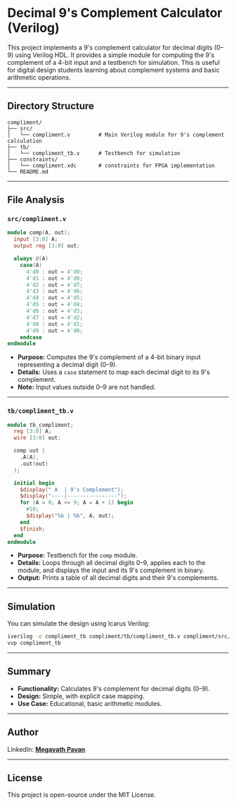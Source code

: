 # Decimal 9's Complement Calculator (Verilog)

This project implements a 9's complement calculator for decimal digits (0–9) using Verilog HDL. It provides a simple module for computing the 9's complement of a 4-bit input and a testbench for simulation. This is useful for digital design students learning about complement systems and basic arithmetic operations.

---

## Directory Structure

```
compliment/
├── src/
│   └── compliment.v         # Main Verilog module for 9's complement calculation
├── tb/
│   └── compliment_tb.v      # Testbench for simulation
├── constraints/
│   └── compliment.xdc       # constraints for FPGA implementation
└── README.md
```

---

## File Analysis

### `src/compliment.v`
```verilog
module comp(A, out);
  input [3:0] A;
  output reg [3:0] out;

  always @(A)
    case(A)
      4'd0 : out = 4'd9;
      4'd1 : out = 4'd8;
      4'd2 : out = 4'd7;
      4'd3 : out = 4'd6;
      4'd4 : out = 4'd5;
      4'd5 : out = 4'd4;
      4'd6 : out = 4'd3;
      4'd7 : out = 4'd2;
      4'd8 : out = 4'd1;
      4'd9 : out = 4'd0;
    endcase
endmodule
```
- **Purpose:** Computes the 9's complement of a 4-bit binary input representing a decimal digit (0–9).
- **Details:** Uses a `case` statement to map each decimal digit to its 9's complement.
- **Note:** Input values outside 0–9 are not handled.

---

### `tb/compliment_tb.v`
```verilog
module tb_compliment;
  reg [3:0] A;
  wire [3:0] out;

  comp uut (
    .A(A),
    .out(out)
  );

  initial begin
    $display(" A  | 9's Complement");
    $display("----|----------------");
    for (A = 0; A <= 9; A = A + 1) begin
      #10;
      $display("%b | %b", A, out);
    end
    $finish;
  end
endmodule
```
- **Purpose:** Testbench for the `comp` module.
- **Details:** Loops through all decimal digits 0–9, applies each to the module, and displays the input and its 9's complement in binary.
- **Output:** Prints a table of all decimal digits and their 9's complements.

---

## Simulation

You can simulate the design using Icarus Verilog:

```sh
iverilog -o compliment_tb compliment/tb/compliment_tb.v compliment/src/compliment.v
vvp compliment_tb
```

---

## Summary

- **Functionality:** Calculates 9's complement for decimal digits (0–9).
- **Design:** Simple, with explicit case mapping.
- **Use Case:** Educational, basic arithmetic modules.

---

## Author

LinkedIn: [**Megavath Pavan**](https://www.linkedin.com/in/megavath-pavan-1a4724262/)

---

## License

This project is open-source under the MIT License.
